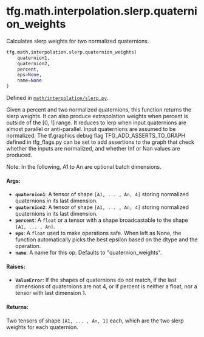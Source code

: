 <div itemscope itemtype="http://developers.google.com/ReferenceObject">
<meta itemprop="name" content="tfg.math.interpolation.slerp.quaternion_weights" />
<meta itemprop="path" content="Stable" />
</div>

# tfg.math.interpolation.slerp.quaternion_weights

Calculates slerp weights for two normalized quaternions.

``` python
tfg.math.interpolation.slerp.quaternion_weights(
    quaternion1,
    quaternion2,
    percent,
    eps=None,
    name=None
)
```



Defined in [`math/interpolation/slerp.py`](https://cs.corp.google.com/#piper///depot/google3/third_party/py/tensorflow_graphics/math/interpolation/slerp.py).

<!-- Placeholder for "Used in" -->

Given a percent and two normalized quaternions, this function returns the
slerp weights. It can also produce extrapolation weights when percent is
outside of the [0, 1] range. It reduces to lerp when input quaternions are
almost parallel or anti-parallel. Input quaternions are assumed to be
normalized. The tf.graphics debug flag TFG_ADD_ASSERTS_TO_GRAPH defined
in tfg_flags.py can be set to add assertions to the graph that check whether
the inputs are normalized, and whether Inf or Nan values are produced.

Note:
  In the following, A1 to An are optional batch dimensions.

#### Args:

* <b>`quaternion1`</b>: A tensor of shape `[A1, ... , An, 4]` storing normalized
    quaternions in its last dimension.
* <b>`quaternion2`</b>: A tensor of shape `[A1, ... , An, 4]` storing normalized
    quaternions in its last dimension.
* <b>`percent`</b>: A `float` or a tensor with a shape broadcastable to the shape
    `[A1, ... , An]`.
* <b>`eps`</b>: A `float` used to make operations safe. When left as None, the function
    automatically picks the best epsilon based on the dtype and the operation.
* <b>`name`</b>: A name for this op. Defaults to "quaternion_weights".


#### Raises:

* <b>`ValueError`</b>: If the shapes of quaternions do not match, if the last
    dimensions of quaternions are not 4, or if percent is neither a float, nor
    a tensor with last dimension 1.


#### Returns:

Two tensors of shape `[A1, ... , An, 1]` each, which are the two slerp
  weights for each quaternion.